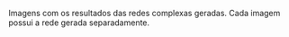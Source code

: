 Imagens com os resultados das redes complexas geradas. Cada imagem possui a rede gerada separadamente.
